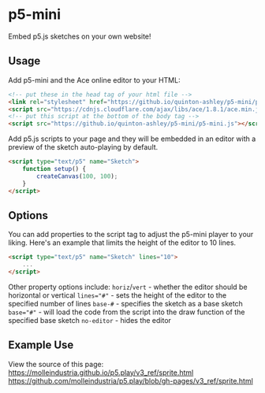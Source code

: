 # p5-mini

Embed p5.js sketches on your own website!

## Usage

Add p5-mini and the Ace online editor to your HTML:

```html
<!-- put these in the head tag of your html file -->
<link rel="stylesheet" href="https://github.io/quinton-ashley/p5-mini/p5-mini.css" />
<script src="https://cdnjs.cloudflare.com/ajax/libs/ace/1.8.1/ace.min.js"></script>
<!-- put this script at the bottom of the body tag -->
<script src="https://github.io/quinton-ashley/p5-mini/p5-mini.js"></script>
```

Add p5.js scripts to your page and they will be embedded in an editor with a preview of the sketch auto-playing by default.

```html
<script type="text/p5" name="Sketch">
	function setup() {
		createCanvas(100, 100);
	}
</script>
```

## Options

You can add properties to the script tag to adjust the p5-mini player to your liking. Here's an example that limits the height of the editor to 10 lines.

```html
<script type="text/p5" name="Sketch" lines="10">
	...
</script>
```

Other property options include:
`horiz`/`vert` - whether the editor should be horizontal or vertical
`lines="#"` - sets the height of the editor to the specified number of lines
`base-#` - specifies the sketch as a base sketch
`base="#"` - will load the code from the script into the draw function of the specified base sketch
`no-editor` - hides the editor

## Example Use

View the source of this page: https://molleindustria.github.io/p5.play/v3_ref/sprite.html
https://github.com/molleindustria/p5.play/blob/gh-pages/v3_ref/sprite.html

